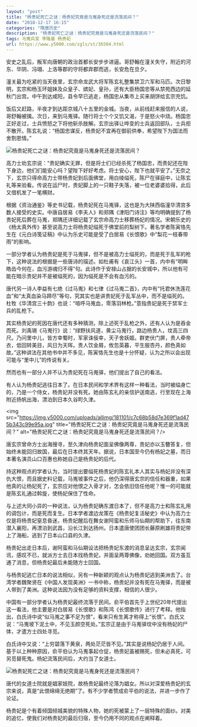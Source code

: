 ```yaml
---
layout: "post"
title: "杨贵妃死亡之谜：杨贵妃究竟是马嵬身死还是流落民间？"
date: "2018-12-17 16:15"
categories: "隋唐历史"
description: "杨贵妃死亡之谜：杨贵妃究竟是马嵬身死还是流落民间？"
tags: 马嵬兵变 李隆基 杨贵妃
url: https://www.y5000.com/zgls/st/36504.html
---
```






安史之乱后，叛军向唐朝的政治首都长安步步进逼。哥舒翰在潼关失守，附近的河东、华阴、冯翊、上洛等郡的守将都弃郡而逃，长安危在旦夕。

潼关最为吃紧的当天夜里，玄宗命龙武大将军陈玄礼整集禁卫六军和马匹。次日黎明，玄宗和杨玉环姐妹及众皇子、嫔妃、皇孙，还有大臣杨国忠等从禁苑西边的延秋门出宫。中午到达咸阳，县令早已逃走，杨国忠从集市上买来胡饼给玄宗充饥。

饭后又赶路，半夜才到达距京城八十五里的金城。当夜，从前线赶来报信的人说，哥舒翰被擒。次日，来到马嵬驿。随行将士个个又饥又渴，于是怒火中烧。杨国忠正好走过，士兵愤怒之下将他斩杀肢解。玄宗出驿让哗变的士兵返回部队，士兵拒不散开。陈玄礼说：“杨国忠谋反，杨贵妃不宜再在御前供奉，希望陛下为国法而舍割恩情。”

![杨贵妃死亡之谜：杨贵妃究竟是马嵬身死还是流落民间？](https://img.y5000.com/uploads/allimg/181101/ec9e4d916ec6206def4217e66d4eae0d.jpg)

高力士劝玄宗说：“贵妃确实无罪，但是将士们已经杀死了杨国忠，而贵妃还在陛下身边，他们们能安心吗？望陛下好好考虑。将士安心，陛下也就平安了。”无奈之下，玄宗只得命高力士带杨贵妃到后面佛堂，用白绫缢死，陈尸在驿庭中，让陈玄礼等来验看。传说在运尸时，贵妃脚上的一只鞋子失落，被一位老婆婆拾得，此后又借机发了一笔横财。

根据《资治通鉴》等史书记载，杨贵妃死在马嵬驿，这也是为大陕西临潼华清宫多数人接受的史实。中唐自居易《李夫人》和郑隅《津阳门诗注》等均明确提到了杨贵妃死后葬在马嵬，郑隅还详细记载了玄宗命高力士移葬杨妃的情况。宋朝乐史的《杨太真外传》甚至说高力士将杨贵妃缢死于佛堂前的梨树下。著名学者陈寅恪先生在《元白诗笺证稿》中认为乐史可能是受了白居易《长恨歌》中“梨花一枝春带雨”的影响。

一部分学者认为杨贵妃是死于马嵬驿，但不是被高力士缢死的，而是死于乱军的枪下，这种说法的根据是一些唐诗的描述。如杜甫有《哀江头》一首，内中有“明眸皓齿今何在，血污游魂归不得”句。此诗作于安禄山占据的长安城中，所以他有可能在暗示贵妃并不是被缢死的，因为缢死是不会有血污的。

唐代另一诗人李益有七绝《过马嵬》和七律《过马嵬二首》，内中有“托君休洗莲花血”和“太真血染马蹄尽”等句，究其实也是讲贵妃死于乱军丛中，而不是缢死的。杜牧《华清宫三十韵》也说：“喧呼马嵬血，零落羽林枪。”意指贵妃是死于禁军士兵的乱枪下。

其实杨贵妃的死因在唐代还有多种猜测，除上述死于乱枪之外，还有人认为是吞金而死。刘禹锡《马嵬行》说：“绿野扶风道，黄尘马嵬行，路边杨贵人，坟高三四尺。乃问里中儿，皆方幸蜀时，军家诛佞幸，天子舍妖姬。群吏伏门屏，贵人牵帝衣，低回转美目，风日为天晖。贵人饮金屑，攸忽英暮，平生服杏丹，颜色真如故。”这种讲法在其他书中并不多见，陈寅恪先生也是十分怀疑，认为之所以会出现可能与“里中儿”的传说有关。

然而也有一部分人并不认为贵妃死在马嵬驿，他们提出了自己的看法。

有人认为杨贵妃逃往日本了。在日本民间和学术界有这样一种看法，当时被缢身亡的，乃是一个侍女，杨贵妃并没有死。她由陈玄礼的亲信护送南逃，行至现在上海附近扬帆出海，漂泊到日本久谷町久津。

<img
src="https://img.y5000.com/uploads/allimg/181101/c7c68b58d7e369f1ad475b343c99e95a.jpg"
title="杨贵妃死亡之谜：杨贵妃究竟是马嵬身死还是流落民间？" alt="杨贵妃死亡之谜：杨贵妃究竟是马嵬身死还是流落民间？/>

唐玄宗曾命方士出海搜寻，至久津向杨贵妃面呈佛像两尊，贵妃亦以玉簪答复，但始终未能回归故国，最后在日本终其天年。据说，日本国至今仍有杨妃之墓，而日本著名演员山口百惠也称她自己是杨贵妃的后代。

持这种观点的学者认为，当时提出要缢死杨贵妃的陈玄礼本人其实与杨妃并没有深仇大恨，而且据史料记载，马嵬坡事件之后，他仍深得唐玄宗的信任和器重，如果他真的让杨妃死了，玄宗应对他恨之入骨才对，怎会依旧信任他呢？惟一的可能就是陈玄礼通过斡旋，使杨妃保住了性命。

与上述大同小异的一种说法，认为杨贵妃确东渡日本了，但不是高力士和陈玄礼用的调包计，而是死而复生。日本学者渡边龙策在《杨贵妃复活秘史》中认为高力士仅是将杨贵妃窒息昏迷，杨贵妃醒后在舞女谢阿蛮和乐师马仙期的帮助下，往东南潜入襄阳，再漂泊到武昌，沿长江到达扬州。日本遣唐使团团长藤原刷雄将贵妃带上了海船，逃到了日本山口县的久津。

杨贵妃出走日本后，谢阿蛮和马仙期设法把杨贵妃东渡的消息呈达玄宗，玄宗闻讯，感叹不已，就派方士去日本找杨贵妃，并面呈两尊佛像，劝她回国。双方虽互通了消息，但杨贵妃最后未能随方士回国。

与杨贵妃逃亡日本的说法相似，另有一种新颖的观点认为杨贵妃逃到美洲去了。台湾学者魏聚贤在《中国人发现美洲》一书中称，杨贵妃并没有死在马嵬驿，而是被人带到了美洲。这种说法因为没有足够的资料支撑，相信的人很少。

中国有一部分学者认为杨贵妃最终流落于民间。俞平伯首先于上世纪20年代提出这一看法，他主要是对白居易《长恨歌》和陈鸿《长恨歌传》进行了考释。他指出，白氏诗中说“似马嵬之事不足为恨”，看来只有生离才称得上“长恨”。白氏又说：“马嵬坡下泥土中，不见玉颜空死处。”玄宗正是由于马嵬驿坟中没有杨妃的尸体，才遣方士四处寻觅。

白氏诗中又说：“上穷碧落下黄泉，两处茫茫皆不见。”其实是说杨妃仍居于人间。基于以上种种原因，俞平伯认为马嵬事起仓促，杨贵妃虽被赐死，但未必真死，可另觅替死鬼。杨妃流落民间后，大约当了女道士。

![杨贵妃死亡之谜：杨贵妃究竟是马嵬身死还是流落民间？](https://img.y5000.com/uploads/allimg/181101/42a0b12db59135f82b712577bbacd669.jpg)

唐代的女道士院就是娼家妓院，故杨贵妃最终沦落为娼女。所以对深爱杨贵妃的玄宗来说，真是“此恨绵绵无绝期”了。有不少学者赞成俞平伯的说法，并进一步作了论证。

杨贵妃是个有着倾国倾城美貌的特殊人物，她的死被蒙上了一层特殊的面纱。对美的追忆，使我们对杨贵妃的最后归宿，至今仍用不同的观点在阐释着。
